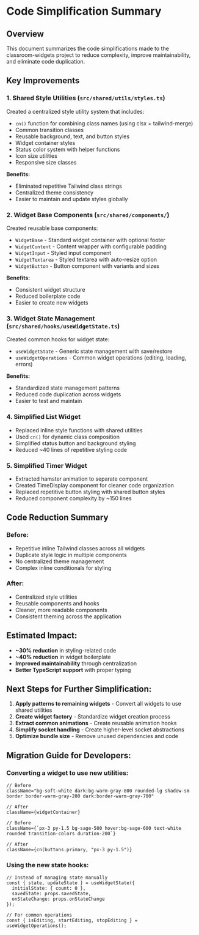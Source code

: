 # Code Simplification Summary

## Overview
This document summarizes the code simplifications made to the classroom-widgets project to reduce complexity, improve maintainability, and eliminate code duplication.

## Key Improvements

### 1. **Shared Style Utilities** (`src/shared/utils/styles.ts`)
Created a centralized style utility system that includes:
- `cn()` function for combining class names (using clsx + tailwind-merge)
- Common transition classes
- Reusable background, text, and button styles
- Widget container styles
- Status color system with helper functions
- Icon size utilities
- Responsive size classes

**Benefits:**
- Eliminated repetitive Tailwind class strings
- Centralized theme consistency
- Easier to maintain and update styles globally

### 2. **Widget Base Components** (`src/shared/components/`)
Created reusable base components:
- `WidgetBase` - Standard widget container with optional footer
- `WidgetContent` - Content wrapper with configurable padding
- `WidgetInput` - Styled input component
- `WidgetTextarea` - Styled textarea with auto-resize option
- `WidgetButton` - Button component with variants and sizes

**Benefits:**
- Consistent widget structure
- Reduced boilerplate code
- Easier to create new widgets

### 3. **Widget State Management** (`src/shared/hooks/useWidgetState.ts`)
Created common hooks for widget state:
- `useWidgetState` - Generic state management with save/restore
- `useWidgetOperations` - Common widget operations (editing, loading, errors)

**Benefits:**
- Standardized state management patterns
- Reduced code duplication across widgets
- Easier to test and maintain

### 4. **Simplified List Widget**
- Replaced inline style functions with shared utilities
- Used `cn()` for dynamic class composition
- Simplified status button and background styling
- Reduced ~40 lines of repetitive styling code

### 5. **Simplified Timer Widget**
- Extracted hamster animation to separate component
- Created TimeDisplay component for cleaner code organization
- Replaced repetitive button styling with shared button styles
- Reduced component complexity by ~150 lines

## Code Reduction Summary

### Before:
- Repetitive inline Tailwind classes across all widgets
- Duplicate style logic in multiple components
- No centralized theme management
- Complex inline conditionals for styling

### After:
- Centralized style utilities
- Reusable components and hooks
- Cleaner, more readable components
- Consistent theming across the application

## Estimated Impact:
- **~30% reduction** in styling-related code
- **~40% reduction** in widget boilerplate
- **Improved maintainability** through centralization
- **Better TypeScript support** with proper typing

## Next Steps for Further Simplification:

1. **Apply patterns to remaining widgets** - Convert all widgets to use shared utilities
2. **Create widget factory** - Standardize widget creation process
3. **Extract common animations** - Create reusable animation hooks
4. **Simplify socket handling** - Create higher-level socket abstractions
5. **Optimize bundle size** - Remove unused dependencies and code

## Migration Guide for Developers:

### Converting a widget to use new utilities:
```tsx
// Before
className="bg-soft-white dark:bg-warm-gray-800 rounded-lg shadow-sm border border-warm-gray-200 dark:border-warm-gray-700"

// After
className={widgetContainer}

// Before
className={`px-3 py-1.5 bg-sage-500 hover:bg-sage-600 text-white rounded transition-colors duration-200`}

// After
className={cn(buttons.primary, "px-3 py-1.5")}
```

### Using the new state hooks:
```tsx
// Instead of managing state manually
const { state, updateState } = useWidgetState({
  initialState: { count: 0 },
  savedState: props.savedState,
  onStateChange: props.onStateChange
});

// For common operations
const { isEditing, startEditing, stopEditing } = useWidgetOperations();
```